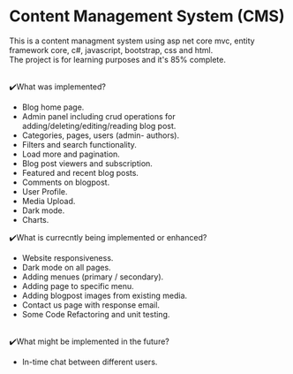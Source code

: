 # Content Management System (CMS)

This is a content managment system using asp net core mvc, entity framework core, c#,  javascript, bootstrap, css and html.</br>
The project is for learning purposes and it's 85% complete.</br></br>

✔️What was implemented?</br>
- Blog home page.</br>
- Admin panel including crud operations for adding/deleting/editing/reading blog post.</br>
- Categories, pages, users (admin- authors).</br>
- Filters and search functionality.</br>
- Load more and pagination.</br>
- Blog post viewers and subscription.</br>
- Featured and recent blog posts.</br>
- Comments on blogpost.</br>
- User Profile.</br>
- Media Upload.</br>
- Dark mode.</br>
- Charts.<br>

✔️What is currecntly being implemented or enhanced?</br>
- Website responsiveness.</br>
- Dark mode on all pages.</br>
- Adding menues (primary / secondary).</br>
- Adding page to specific menu.</br>
- Adding blogpost images from existing media.</br>
- Contact us page with response email.</br>
- Some Code Refactoring and unit testing.</br></br>

✔️What might be implemented in the future?</br>
- In-time chat between different users.



